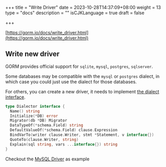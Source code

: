 +++
title = "Write Driver"
date = 2023-10-28T14:37:09+08:00
weight = 13
type = "docs"
description = ""
isCJKLanguage = true
draft = false

+++

[https://gorm.io/docs/write_driver.html](https://gorm.io/docs/write_driver.html)

## Write new driver

GORM provides official support for `sqlite`, `mysql`, `postgres`, `sqlserver`.

Some databases may be compatible with the `mysql` or `postgres` dialect, in which case you could just use the dialect for those databases.

For others, you can create a new driver, it needs to implement [the dialect interface](https://pkg.go.dev/gorm.io/gorm?tab=doc#Dialector).

``` go
type Dialector interface {
  Name() string
  Initialize(*DB) error
  Migrator(db *DB) Migrator
  DataTypeOf(*schema.Field) string
  DefaultValueOf(*schema.Field) clause.Expression
  BindVarTo(writer clause.Writer, stmt *Statement, v interface{})
  QuoteTo(clause.Writer, string)
  Explain(sql string, vars ...interface{}) string
}
```

Checkout the [MySQL Driver](https://github.com/go-gorm/mysql) as example
